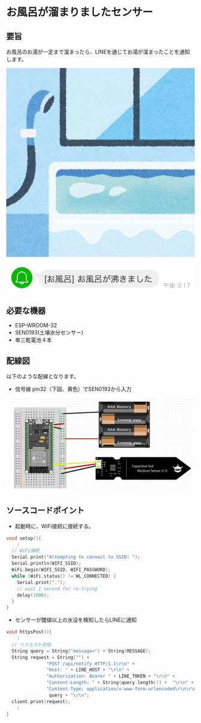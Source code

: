 # お風呂が溜まりましたセンサー

## 要旨

お風呂のお湯が一定まで溜まったら、LINEを通じてお湯が溜まったことを通知します。

![お風呂](/doc/room_ofuro.png)

![通知](/doc/Notify.png)

## 必要な機器

- ESP-WROOM-32
- SEN0193(土壌水分センサー)
- 単三乾電池４本

## 配線図

以下のような配線となります。
- 信号線 pin32（下図、黄色）でSEN0193から入力

![配線図](/doc/配線図.png)

## ソースコードポイント

- 起動時に、WiFi接続に接続する。

``` C++ 
void setup(){
    :
  // WiFi接続
  Serial.print("Attempting to connect to SSID: ");
  Serial.println(WIFI_SSID);
  WiFi.begin(WIFI_SSID, WIFI_PASSWORD);
  while (WiFi.status() != WL_CONNECTED) {
    Serial.print(".");
    // wait 1 second for re-trying
    delay(1000);
  }
}
```

- センサーが閾値以上の水没を検知したらLINEに通知

``` C++ 
void httpsPost(){
    :
  // リクエスト送信
  String query = String("message=") + String(MESSAGE);
  String request = String("") +
               "POST /api/notify HTTP/1.1\r\n" +
               "Host: " + LINE_HOST + "\r\n" +
               "Authorization: Bearer " + LINE_TOKEN + "\r\n" +
               "Content-Length: " + String(query.length()) +  "\r\n" + 
               "Content-Type: application/x-www-form-urlencoded\r\n\r\n" +
                query + "\r\n";
  client.print(request);
    :
}
```

